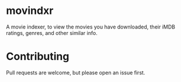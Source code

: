 # movindxr
A movie indexer, to view the movies you have downloaded, their iMDB ratings, genres, and other similar info.

# Contributing
Pull requests are welcome, but please open an issue first.
